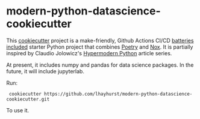 # modern-python-datascience-cookiecutter

This [cookiecutter](https://cookiecutter.readthedocs.io/) project is a make-friendly, Github Actions CI/CD [batteries included](.github/workflows/python-app.yml) starter Python project that combines [Poetry](https://python-poetry.org/docs/) and [Nox](https://nox.thea.codes/en/stable/). It is partially inspired by Claudio Jolowicz's [Hypermodern Python](https://cjolowicz.github.io/posts/hypermodern-python-01-setup/) article series. 

At present, it includes numpy and pandas for data science packages. In the future, it will include jupyterlab.

Run:

```shell
 cookiecutter https://github.com/lhayhurst/modern-python-datascience-cookiecutter.git
 ```
 
 To use it.

